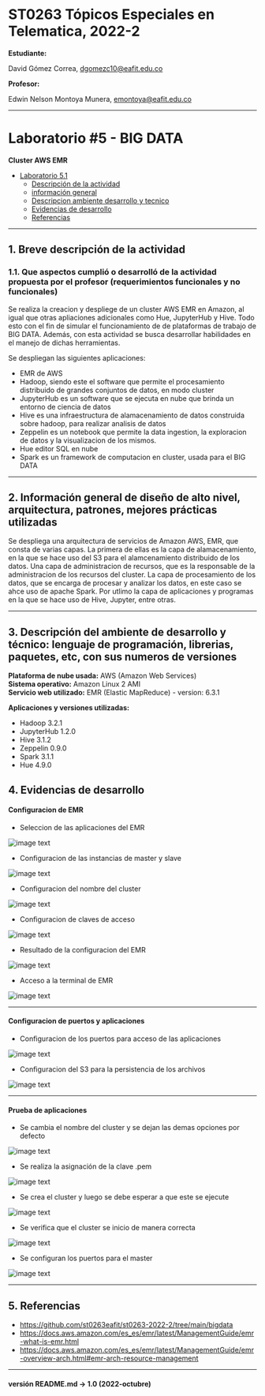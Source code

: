 # ST0263 Tópicos Especiales en Telematica, 2022-2

__Estudiante:__

 David Gómez Correa, dgomezc10@eafit.edu.co  

__Profesor:__

 Edwin Nelson Montoya Munera, emontoya@eafit.edu.co

---

# Laboratorio #5 - BIG DATA 
__Cluster AWS EMR__

- [Laboratorio 5.1](#laboratorio-5---big-data)
  - [Descripción de la actividad](#1-breve-descripción-de-la-actividad)
  - [información general](#2-información-general-de-diseño-de-alto-nivel-arquitectura-patrones-mejores-prácticas-utilizadas)
  - [Descripcion ambiente desarrollo y tecnico](#3-descripción-del-ambiente-de-desarrollo-y-técnico-lenguaje-de-programación-librerias-paquetes-etc-con-sus-numeros-de-versiones)
  - [Evidencias de desarrollo](#4-evidencias-de-desarrollo)
  - [Referencias](#5-referencias)

--- 

  
## 1. Breve descripción de la actividad  
  
### 1.1. Que aspectos cumplió o desarrolló de la actividad propuesta por el profesor (requerimientos funcionales y no funcionales)  

Se realiza la creacion y despliege de un cluster AWS EMR en Amazon, al igual que otras apliaciones adicionales como Hue, JupyterHub y Hive. Todo esto con el fin de simular el funcionamiento de de plataformas de trabajo de BIG DATA. Además, con esta actividad se busca desarrollar habilidades en el manejo de dichas herramientas.

Se despliegan las siguientes aplicaciones:
- EMR de AWS
- Hadoop, siendo este el software que permite el procesamiento distribuido de grandes conjuntos de datos, en modo cluster
- JupyterHub es un software que se ejecuta en nube que brinda un entorno de ciencia de datos
- Hive es una infraestructura de alamacenamiento de datos construida sobre hadoop, para realizar analisis de datos
- Zeppelin es un notebook que permite la data ingestion, la exploracion de datos y la visualizacion de los mismos.
- Hue editor SQL en nube
- Spark es un framework de computacion en cluster, usada para el BIG DATA

---  
  
## 2. Información general de diseño de alto nivel, arquitectura, patrones, mejores prácticas utilizadas 
Se despliega una arquitectura de servicios de Amazon AWS, EMR, que consta de varias capas. La primera de ellas es la capa de alamacenamiento, en la que se hace uso del S3 para el alamcenamiento distribuido de los datos. Una capa de administracion de recursos, que es la responsable de la administracion de los recursos del cluster. La capa de procesamiento de los datos, que se encarga de procesar y analizar los datos, en este caso se ahce uso de apache Spark. Por utlimo la capa de aplicaciones y programas en la que se hace uso de Hive, Jupyter, entre otras.

---  
  
## 3. Descripción del ambiente de desarrollo y técnico: lenguaje de programación, librerias, paquetes, etc, con sus numeros de versiones 
  
**Plataforma de nube usada:** AWS (Amazon Web Services)  
**Sistema operativo:**  Amazon Linux 2 AMI  
**Servicio web utilizado:** EMR (Elastic MapReduce) - version: 6.3.1

__Aplicaciones y versiones utilizadas:__

- Hadoop 3.2.1
- JupyterHub 1.2.0
- Hive 3.1.2
- Zeppelin 0.9.0
- Spark 3.1.1
- Hue 4.9.0

  
 
  
## 4. Evidencias de desarrollo  

#### **Configuracion de EMR**  
* Seleccion de las aplicaciones del EMR 

![image text](https://raw.githubusercontent.com/dgomezc1/st0263/main/Laboratorios/Laboratorio%235/img/1_part_1/conf.png)  
  
* Configuracion de las instancias de master y slave 

![image text](https://raw.githubusercontent.com/dgomezc1/st0263/main/Laboratorios/Laboratorio%235/img/1_part_1/conf_2.png)  
    
* Configuracion del nombre del cluster 


![image text](https://raw.githubusercontent.com/dgomezc1/st0263/main/Laboratorios/Laboratorio%235/img/1_part_1/conf_3.png)  
  
* Configuracion de claves de acceso

![image text](https://raw.githubusercontent.com/dgomezc1/st0263/main/Laboratorios/Laboratorio%235/img/1_part_1/conf_4.png)  
  
* Resultado de la configuracion del EMR 

![image text](https://raw.githubusercontent.com/dgomezc1/st0263/main/Laboratorios/Laboratorio%235/img/1_part_1/resultado.png)  
  
* Acceso a la terminal de EMR   

![image text](https://raw.githubusercontent.com/dgomezc1/st0263/main/Laboratorios/Laboratorio%235/img/1_part_1/terminal.png)  
  
---

#### **Configuracion de puertos y aplicaciones**  
  
* Configuracion de los puertos para acceso de las aplicaciones  

![image text](https://raw.githubusercontent.com/dgomezc1/st0263/main/Laboratorios/Laboratorio%235/img/1_part_2/conf_acceso_port.png)  
  
* Configuracion del S3 para la persistencia de los archivos 

![image text](https://raw.githubusercontent.com/dgomezc1/st0263/main/Laboratorios/Laboratorio%235/img/1_part_2/Creacion_s3.png)  

---

#### **Prueba de aplicaciones**  

* Se cambia el nombre del cluster y se dejan las demas opciones por defecto

![image text](https://raw.githubusercontent.com/dgomezc1/st0263/main/Laboratorios/Laboratorio%235/img/1_part_2/huev.png)  
  
* Se realiza la asignación de la clave .pem  

![image text](https://raw.githubusercontent.com/dgomezc1/st0263/main/Laboratorios/Laboratorio%235/img/1_part_2/huev_inside.png)  
  
* Se crea el cluster y luego se debe esperar a que este se ejecute 

![image text](https://raw.githubusercontent.com/dgomezc1/st0263/main/Laboratorios/Laboratorio%235/img/1_part_2/gui_spark.png)  
  
* Se verifica que el cluster se inicio de manera correcta 

![image text](https://raw.githubusercontent.com/dgomezc1/st0263/main/Laboratorios/Laboratorio%235/img/1_part_2/spark_context.png)  
  
* Se configuran los puertos para el master  

![image text](https://raw.githubusercontent.com/dgomezc1/st0263/main/Laboratorios/Laboratorio%235/img/1_part_2/confirmacion_zepelin.png)  
  
---

## 5. Referencias
- https://github.com/st0263eafit/st0263-2022-2/tree/main/bigdata
- https://docs.aws.amazon.com/es_es/emr/latest/ManagementGuide/emr-what-is-emr.html
- https://docs.aws.amazon.com/es_es/emr/latest/ManagementGuide/emr-overview-arch.html#emr-arch-resource-management

---
#### versión README.md -> 1.0 (2022-octubre)
  
